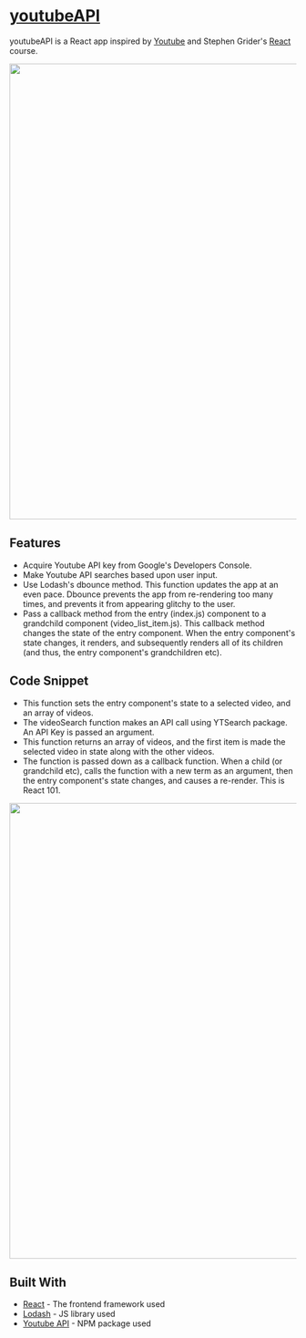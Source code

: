 # [youtubeAPI](https://marquez93.github.io/youtubeAPI/)

youtubeAPI is a React app inspired by [Youtube](https://www.youtube.com/) and Stephen Grider's [React](https://www.udemy.com/react-redux/) course.

<p align="center" cursor="default"><img src="https://i.imgur.com/qYMCdyN.png" width="800px" /></p>

## Features

* Acquire Youtube API key from Google's Developers Console.
* Make Youtube API searches based upon user input.
* Use Lodash's dbounce method. This function updates the app at an even pace. Dbounce prevents the app from re-rendering too many times, and prevents it from appearing glitchy to the user.
* Pass a callback method from the entry (index.js) component to a grandchild component (video_list_item.js). This callback method changes the state of the entry component. When the entry component's state changes, it renders, and subsequently renders all of its children (and thus, the entry component's grandchildren etc).

## Code Snippet
* This function sets the entry component's state to a selected video, and an array of videos.
* The videoSearch function makes an API call using YTSearch package. An API Key is passed an argument.
* This function returns an array of videos, and the first item is made the selected video in state along with the other videos.
* The function is passed down as a callback function. When a child (or grandchild etc), calls the function with a new term as an argument, then the entry component's state changes, and causes a re-render. This is React 101.

<p align="center"><img src="https://i.imgur.com/a9rZPc4.png" width="800px" /></p>

## Built With

* [React](https://reactjs.org/docs/getting-started.html) - The frontend framework used
* [Lodash](https://lodash.com/) - JS library used
* [Youtube API](https://www.npmjs.com/package/youtube-api-search) - NPM package used
